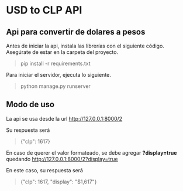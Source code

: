 # USD to CLP API
## Api para convertir de dolares a pesos

Antes de iniciar la api, instala las librerías con el siguiente código. Asegúrate de estar en la carpeta del proyecto.
> pip install -r requirements.txt

Para iniciar el servidor, ejecuta lo siguiente.
> python manage.py runserver

## Modo de uso

La api se usa desde la url http://127.0.0.1:8000/2

Su respuesta será
> {"clp": 1617}

En caso de querer el valor formateado, se debe agregar **?display=true** quedando http://127.0.0.1:8000/2?display=true

En este caso, su respuesta será
> {"clp": 1617, "display": "$1,617"}
